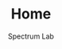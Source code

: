---
layout: home
title: Home
landing-title: 'Welcome to Spectrum Lab'
description: null
image: assets/images/lab_group.jpg
author: Spectrum Lab
show_tile: False
font:
---